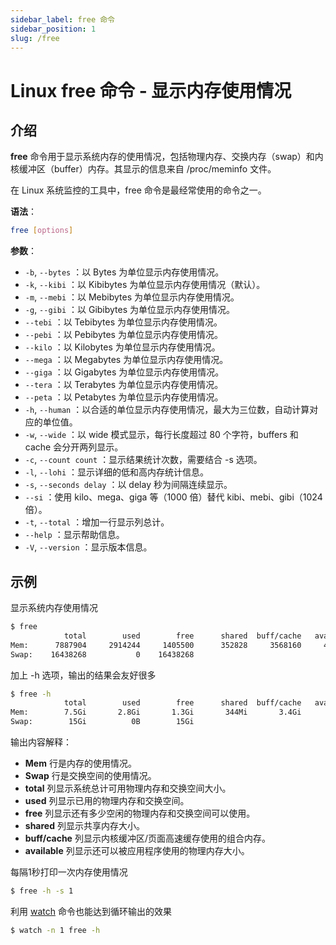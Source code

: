 ```yaml
---
sidebar_label: free 命令
sidebar_position: 1
slug: /free
---
```


# Linux free 命令 - 显示内存使用情况



## 介绍

**free** 命令用于显示系统内存的使用情况，包括物理内存、交换内存（swap）和内核缓冲区（buffer）内存。其显示的信息来自 /proc/meminfo 文件。

在 Linux 系统监控的工具中，free 命令是最经常使用的命令之一。

**语法**：

```bash
free [options]
```

**参数**：

- `-b`, `--bytes` ：以 Bytes 为单位显示内存使用情况。
- `-k`, `--kibi` ：以 Kibibytes 为单位显示内存使用情况（默认）。
- `-m`, `--mebi` ：以 Mebibytes 为单位显示内存使用情况。
- `-g`, `--gibi` ：以 Gibibytes 为单位显示内存使用情况。
- `--tebi` ：以 Tebibytes 为单位显示内存使用情况。
- `--pebi` ：以 Pebibytes 为单位显示内存使用情况。
- `--kilo` ：以 Kilobytes 为单位显示内存使用情况。
- `--mega` ：以 Megabytes 为单位显示内存使用情况。
- `--giga` ：以 Gigabytes 为单位显示内存使用情况。
- `--tera` ：以 Terabytes 为单位显示内存使用情况。
- `--peta` ：以 Petabytes 为单位显示内存使用情况。
- `-h`, `--human` ：以合适的单位显示内存使用情况，最大为三位数，自动计算对应的单位值。
- `-w`, `--wide` ：以 wide 模式显示，每行长度超过 80 个字符，buffers 和 cache 会分开两列显示。
- `-c`, `--count count` ：显示结果统计次数，需要结合 -s 选项。
- `-l`, `--lohi` ：显示详细的低和高内存统计信息。
- `-s`, `--seconds delay` ：以 delay 秒为间隔连续显示。
- `--si` ：使用 kilo、mega、giga 等（1000 倍）替代 kibi、mebi、gibi（1024 倍）。
- `-t`, `--total` ：增加一行显示列总计。
- `--help` ：显示帮助信息。
- `-V`, `--version` ：显示版本信息。



## 示例

显示系统内存使用情况

```bash
$ free
            total        used        free      shared  buff/cache   available
Mem:      7887904     2914244     1405500      352828     3568160     4316020
Swap:    16438268           0    16438268
```

加上 -h 选项，输出的结果会友好很多

```bash
$ free -h
            total        used        free      shared  buff/cache   available
Mem:        7.5Gi       2.8Gi       1.3Gi       344Mi       3.4Gi       4.1Gi
Swap:        15Gi          0B        15Gi
```

输出内容解释：

- **Mem** 行是内存的使用情况。
- **Swap** 行是交换空间的使用情况。
- **total** 列显示系统总计可用物理内存和交换空间大小。
- **used** 列显示已用的物理内存和交换空间。
- **free** 列显示还有多少空闲的物理内存和交换空间可以使用。
- **shared** 列显示共享内存大小。
- **buff/cache** 列显示内核缓冲区/页面高速缓存使用的组合内存。
- **available** 列显示还可以被应用程序使用的物理内存大小。

每隔1秒打印一次内存使用情况

```bash
$ free -h -s 1
```

利用 [watch](/linux-command/watch) 命令也能达到循环输出的效果

```bash
$ watch -n 1 free -h
```






